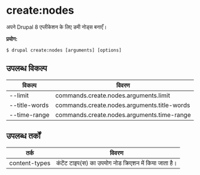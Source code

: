 # create:nodes
अपने Drupal 8 एप्लीकेशन के लिए डमी नोड्स बनाएँ।

**प्रयोग:**
```
$ drupal create:nodes [arguments] [options]
```

## उपलब्ध विकल्प
विकल्प | विवरण
-------|-------------
--limit | commands.create.nodes.arguments.limit
--title-words | commands.create.nodes.arguments.title-words
--time-range | commands.create.nodes.arguments.time-range

## उपलब्ध तर्कों
तर्क | विवरण
---------|-------------
content-types | कंटेंट टाइप(स) का उपयोग नोड क्रिएशन में किया जाता है।
